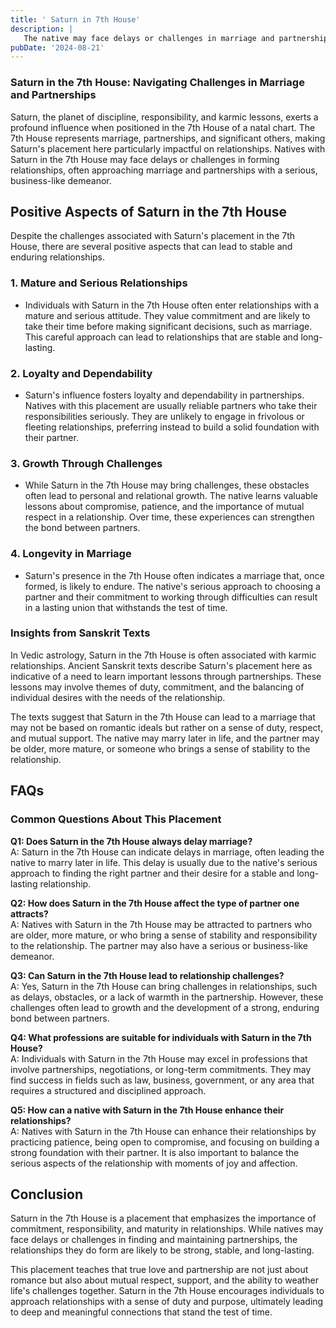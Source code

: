 ```yaml
---
title: ' Saturn in 7th House'
description: |
   The native may face delays or challenges in marriage and partnerships. There might be a serious or business-like approach to relationships
pubDate: '2024-08-21'
---
```


### Saturn in the 7th House: Navigating Challenges in Marriage and Partnerships

Saturn, the planet of discipline, responsibility, and karmic lessons, exerts a profound influence when positioned in the 7th House of a natal chart. The 7th House represents marriage, partnerships, and significant others, making Saturn's placement here particularly impactful on relationships. Natives with Saturn in the 7th House may face delays or challenges in forming relationships, often approaching marriage and partnerships with a serious, business-like demeanor.

## Positive Aspects of Saturn in the 7th House

Despite the challenges associated with Saturn's placement in the 7th House, there are several positive aspects that can lead to stable and enduring relationships.

### 1. **Mature and Serious Relationships**
   - Individuals with Saturn in the 7th House often enter relationships with a mature and serious attitude. They value commitment and are likely to take their time before making significant decisions, such as marriage. This careful approach can lead to relationships that are stable and long-lasting.

### 2. **Loyalty and Dependability**
   - Saturn's influence fosters loyalty and dependability in partnerships. Natives with this placement are usually reliable partners who take their responsibilities seriously. They are unlikely to engage in frivolous or fleeting relationships, preferring instead to build a solid foundation with their partner.

### 3. **Growth Through Challenges**
   - While Saturn in the 7th House may bring challenges, these obstacles often lead to personal and relational growth. The native learns valuable lessons about compromise, patience, and the importance of mutual respect in a relationship. Over time, these experiences can strengthen the bond between partners.

### 4. **Longevity in Marriage**
   - Saturn's presence in the 7th House often indicates a marriage that, once formed, is likely to endure. The native's serious approach to choosing a partner and their commitment to working through difficulties can result in a lasting union that withstands the test of time.

### Insights from Sanskrit Texts

In Vedic astrology, Saturn in the 7th House is often associated with karmic relationships. Ancient Sanskrit texts describe Saturn's placement here as indicative of a need to learn important lessons through partnerships. These lessons may involve themes of duty, commitment, and the balancing of individual desires with the needs of the relationship.

The texts suggest that Saturn in the 7th House can lead to a marriage that may not be based on romantic ideals but rather on a sense of duty, respect, and mutual support. The native may marry later in life, and the partner may be older, more mature, or someone who brings a sense of stability to the relationship.

## FAQs

### Common Questions About This Placement

**Q1: Does Saturn in the 7th House always delay marriage?**  
A: Saturn in the 7th House can indicate delays in marriage, often leading the native to marry later in life. This delay is usually due to the native's serious approach to finding the right partner and their desire for a stable and long-lasting relationship.

**Q2: How does Saturn in the 7th House affect the type of partner one attracts?**  
A: Natives with Saturn in the 7th House may be attracted to partners who are older, more mature, or who bring a sense of stability and responsibility to the relationship. The partner may also have a serious or business-like demeanor.

**Q3: Can Saturn in the 7th House lead to relationship challenges?**  
A: Yes, Saturn in the 7th House can bring challenges in relationships, such as delays, obstacles, or a lack of warmth in the partnership. However, these challenges often lead to growth and the development of a strong, enduring bond between partners.

**Q4: What professions are suitable for individuals with Saturn in the 7th House?**  
A: Individuals with Saturn in the 7th House may excel in professions that involve partnerships, negotiations, or long-term commitments. They may find success in fields such as law, business, government, or any area that requires a structured and disciplined approach.

**Q5: How can a native with Saturn in the 7th House enhance their relationships?**  
A: Natives with Saturn in the 7th House can enhance their relationships by practicing patience, being open to compromise, and focusing on building a strong foundation with their partner. It is also important to balance the serious aspects of the relationship with moments of joy and affection.

## Conclusion

Saturn in the 7th House is a placement that emphasizes the importance of commitment, responsibility, and maturity in relationships. While natives may face delays or challenges in finding and maintaining partnerships, the relationships they do form are likely to be strong, stable, and long-lasting.

This placement teaches that true love and partnership are not just about romance but also about mutual respect, support, and the ability to weather life's challenges together. Saturn in the 7th House encourages individuals to approach relationships with a sense of duty and purpose, ultimately leading to deep and meaningful connections that stand the test of time.
